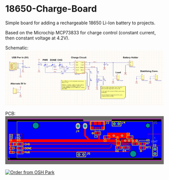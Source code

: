 # 18650-Charge-Board
Simple board for adding a rechargeable 18650 Li-Ion battery to projects.

Based on the Microchip MCP73833 for charge control (constant current, then constant voltage at 4.2V).

Schematic:
![Alt text](powerbank_sch.PNG?raw=true)

PCB:
![Alt text](powerbank_layout.PNG?raw=true)




<a href="https://oshpark.com/shared_projects/FoScnJAu"><img src="https://oshpark.com/assets/badge-5b7ec47045b78aef6eb9d83b3bac6b1920de805e9a0c227658eac6e19a045b9c.png" alt="Order from OSH Park"></img></a>
